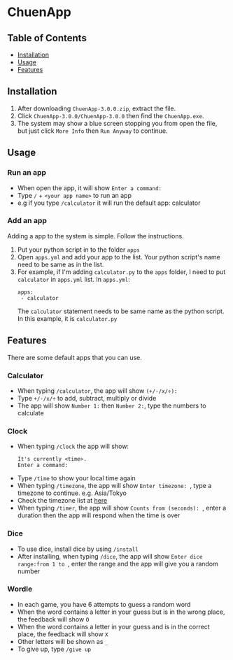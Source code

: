 # ChuenApp
## Table of Contents
- [Installation](#installation)
- [Usage](#usage)
- [Features](#features)

## Installation
1. After downloading ``ChuenApp-3.0.0.zip``, extract the file.
2. Click ``ChuenApp-3.0.0/ChuenApp-3.0.0`` then find the ``ChuenApp.exe``.
3. The system may show a blue screen stopping you from open the file, but just click ``More Info`` then ``Run Anyway`` to continue.

## Usage
### Run an app
- When open the app, it will show ``Enter a command: ``
- Type `/` + `<your app name>` to run an app
- e.g if you type `/calculator` it will run the default app: calculator
### Add an app
Adding a app to the system is simple. Follow the instructions.
1. Put your python script in to the folder `apps`
2. Open `apps.yml` and add your app to the list. Your python script's name need to be same as in the list.
3. For example, if I'm adding `calculator.py` to the `apps` folder, I need to put `calculator` in `apps.yml` list.
   In `apps.yml`:
   ```
   apps:
    - calculator
   ```
   The `calculator` statement needs to be same name as the python script. In this example, it is `calculator.py`

## Features
There are some default apps that you can use.
### Calculator
- When typing ``/calculator``, the app will show ``(+/-/x/÷): ``
- Type ``+/-/x/÷`` to add, subtract, multiply or divide
- The app will show ``Number 1:`` then ``Number 2:``, type the numbers to calculate
### Clock
- When typing ``/clock`` the app will show:
  ```
  It's currently <time>.
  Enter a command:
  ```
- Type ``/time`` to show your local time again
- When typing ``/timezone``, the app will show ``Enter timezone: ``, type a timezone to continue. e.g. Asia/Tokyo
- Check the timezone list at [here](https://gist.github.com/heyalexej/8bf688fd67d7199be4a1682b3eec7568)
- When typing ``/timer``, the app will show ``Counts from (seconds): ``, enter a duration then the app will respond when the time is over
### Dice
- To use dice, install dice by using ``/install``
- After installing, when typing ``/dice``, the app will show ``Enter dice range:from 1 to ``, enter the range and the app will give you a random number
### Wordle
- In each game, you have 6 attempts to guess a random word
- When the word contains a letter in your guess but is in the wrong place, the feedback will show ``O``
- When the word contains a letter in your guess and is in the correct place, the feedback will show ``X``
- Other letters will be shown as ``_``
- To give up, type ``/give up``

